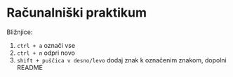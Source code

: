 # Računalniški praktikum
Bližnjice: 
1. `ctrl + a` označi vse
2. `ctrl + n` odpri novo
3. `shift + puščica v desno/levo` dodaj znak k označenim znakom, dopolni README
